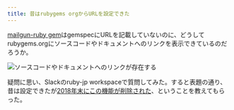 ```yaml
---
title: 昔はrubygems orgからURLを設定できた
---
```

[mailgun-ruby gem](https://rubygems.org/gems/mailgun-ruby)はgemspecにURLを記載していないのに、どうしてrubygems.orgにソースコードやドキュメントへのリンクを表示できているのだろうか。

![](https://lh5.googleusercontent.com/Cu40hOe_mCzEB7kM2IWb6sr9mxG7qfk51S1p_wzrrPQb1dz28tSTAL2IGbDTQYz1Te5yY5tnCvqbNTy1ErRDIQMjQ-b2PkosnGrTOaUV29uBfFYyhTlounVEPVy_UaquY8YNGF6AW9wfE-MctbAGBcVN0Y4YWlKYnTatFpTFY7zsgi9rBCTBBkJrPTP5 "ソースコードやドキュメントへのリンクが存在する")

疑問に思い、Slackのruby-jp workspaceで質問してみた。すると表題の通り、昔は設定できたが[2018年末にこの機能が削除された](https://github.com/rubygems/rubygems.org/pull/1815)、ということを教えてもらった。
